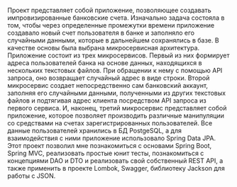 Проект представляет собой приложение, позволяющее создавать импровизированные банковские счета. 
Изначально задача состояла в том, чтобы через определенные промежутки времени приложение создавало новый счет пользователя в банке и заполняло его случайными данными, которые в дальнейшем сохранялись в базе. 
В качестве основы была выбрана микросервисная архитектура. Приложение состоит из трех микросервисов. Первый из них формирует адреса пользователей банка на основе данных, находящихся в нескольких текстовых файлов. При обращении к нему с помощью API запроса, оно возвращает случайный адрес в виде строки. Второй микросервис создает непосредственно сам банковский аккаунт, заполняя его случайными данными, полученными из других текстовых файлов и подтягивая адрес клиента посредством API запроса из первого сервиса. И, наконец, третий микросервис представляет собой приложение, которое позволяет производить различные манипуляции со средствами на счетах зарегистрированных пользователей.
Все данные пользователей хранились в БД PostgeSQL, а для взаимодействия с ними приложение использовало Spring Data JPA.
Этот проект позволил мне познакомиться с основами Spring Boot, Spring MVC, реализовать простые юнит тесты, познакомиться с концепциями DAO и DTO и реализовать свой собственный REST API, а также применить в проекте Lombok, Swagger, библиотеку Jackson для работы с JSON.
